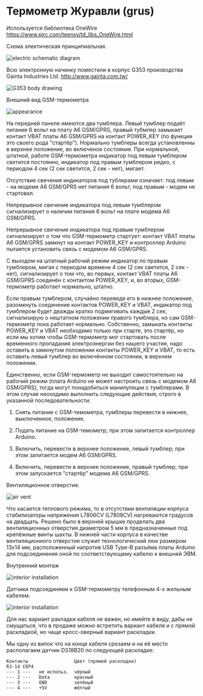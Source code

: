 # Термометр Журавли (grus)

Используется библиотека OneWire 
https://www.pjrc.com/teensy/td_libs_OneWire.html

Схема электическая принципиальная.

![electric schematic diagram](images/scheme1.jpg)

Всю электронную начинку поместили в корпус G353 производства Gainta Industries Ltd. http://www.gainta.com.tw/ 

![G353 body drawing](images/G353.jpg)

Внешний вид GSM-термометра

![appearance](images/grus1.jpg)

На передней панеле имеются два тумблера. Левый тумблер подаёт питание 6 вольт на плату A6 GSM/GPRS, правый тубмлер замыкает контакт VBAT платы A6 GSM/GPRS на контакт POWER_KEY (по функции это своего рода "стартёр"). Нормально тумблеры всегда установленны в верхнее положение, во включеное состояние. При нормальной, штатной, работе GSM-термометра нндикатор под левым тумблером светится постоянно, индикатор под правым тумблером редко, с периодом 4 сек (2 сек светится, 2 сек - нет), мигает.

Отсутствие свечения индикаторов под тублерами означает: под левым - на модеме A6 GSM/GPRS нет питания 6 вольт, под правым - модем не стартовал.

Непрерывное свечение индикатора под левым тумблером сигнализирует о наличии питания 6 вольт на плате модема A6 GSM/GPRS. 

Непрерывное свечение индикатора под правым тумблером сигнализирует о том что GSM-термометр стартует: контакт VBAT платы A6 GSM/GPRS замкнут на контакт POWER_KEY и контроллер Arduino пытается установить связь с модемом A6 GSM/GPRS.

С выходом на штатный рабочий режим индикатор по правым тумблером, мигая с периодом времени 4 сек (2 сек светится, 2 сек - нет), сигнализирует о том что, во первых, контакт VBAT платы A6 GSM/GPRS соединён с контактом POWER_KEY, и, во вторых, GSM-термометр работает нормально, штатно.

Если правым тумблером, случайно переведя его в нижнее положение, разомкнуть соединение контактов POWER_KEY и VBAT, индикатор под тумблером будет дважды кратко подмигивать каждые 2 сек, сигнализирую о нештатном положении правого тумблера, но сам GSM-термометр пока работает нормально. Собственно, замыкать контакты POWER_KEY и VBAT необходимо только при старте, это стартёр, но если мы хотим чтобы GSM-термометр мог стартовать после временного пропадания электроэнергии без нашего участия, надо оставить в замкнутом положении контакты POWER_KEY и VBAT, то есть оставить левый тумблер во включённом состоянии, в верхнем положении.

Единственно, если GSM-термометр не выходит самостоятельно на рабочий режим (плата Arduino не может настроить связь с модемом A6 GSM/GPRS), тогда могут понадобиться манипуляции с тумблерами. В этом случае неоходимо выполнить следующие действия, строго в указанной последовательности:

1. Снять питание с GSM-темометра, тумблеры перевести в нижнее, выключенное, положение.

2. Подать питание на GSM-темометр; при этом запитается контроллер Arduino.

3. Включить, перевести в верхнее положение, левый тумблер; при этом запитается модем A6 GSM/GPRS.

4. Включить, перевести в верхнее положение, правый тумблер; при этом запускается  "стартёр" модема A6 GSM/GPRS.

Вентиляционное отверстие.

![air vent](images/grus2.jpg)

Что касается теплового режима, то в отсутствии вентиляции корпуса стабилизаторы напряжения L7806CV (L7808CV) нагреваются градусов на двадцать. Решено было  в верхней крышке проделать два вентиляционных отверстия диаметром 5 мм в предназначенные под крепёжные винты шахты. В нижней части корпуса в качестве вентиляционного отверстия служит технологический люк размером 13х14 мм, расположенный напротив USB Type-B разъёма платы Arduino для подсоединения оной по соответствующему кабелю к внешней ЭВМ.

Внутренний монтаж

![interior installation](images/grus3.jpg)

Датчики подсоединяем к GSM-термометру телефонным 4-х жильным кабелем. 

![interior installation](images/rj14.jpg)

Для нас вариант ракладки кабеля не важен, но имейте в виду, дабы не смущаться, что в продаже можно встретить вариант кабеля и с прямой раскладкой, но чаще кросс-оверный вариант раскладки. 

Мы одну из вилок что на конце кабеля срезаем и на её место располагаем датчик DS18B20 по следующей раскладке:
```
Контакты                 Цвет (прямой раскладки)
RJ-14 C6P4               
--- 1 ---   не использ.  чёрный 
--- 2 ---   Data         красный 
--- 3 ---   GND          зелёный
--- 4 ---   +5V          жёлтый
```

 


